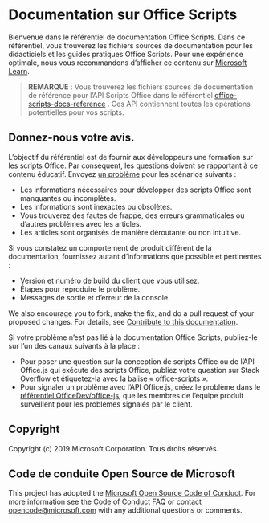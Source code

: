 # <a name="office-scripts-documentation"></a>Documentation sur Office Scripts

Bienvenue dans le référentiel de documentation Office Scripts. Dans ce référentiel, vous trouverez les fichiers sources de documentation pour les didacticiels et les guides pratiques Office Scripts. Pour une expérience optimale, nous vous recommandons d’afficher ce contenu sur [Microsoft Learn](https://learn.microsoft.com/office/dev/scripts).

> **REMARQUE** : Vous trouverez les fichiers sources de documentation de référence pour l’API Scripts Office dans le référentiel [office-scripts-docs-reference](https://github.com/OfficeDev/office-scripts-docs-reference) . Ces API contiennent toutes les opérations potentielles pour vos scripts.

## <a name="give-us-your-feedback"></a>Donnez-nous votre avis.

L’objectif du référentiel est de fournir aux développeurs une formation sur les scripts Office. Par conséquent, les questions doivent se rapportant à ce contenu éducatif. Envoyez [un problème](https://github.com/OfficeDev/office-scripts-docs/issues) pour les scénarios suivants :

- Les informations nécessaires pour développer des scripts Office sont manquantes ou incomplètes.
- Les informations sont inexactes ou obsolètes.
- Vous trouverez des fautes de frappe, des erreurs grammaticales ou d’autres problèmes avec les articles.
- Les articles sont organisés de manière déroutante ou non intuitive.

Si vous constatez un comportement de produit différent de la documentation, fournissez autant d’informations que possible et pertinentes :

- Version et numéro de build du client que vous utilisez.
- Étapes pour reproduire le problème.
- Messages de sortie et d’erreur de la console.

We also encourage you to fork, make the fix, and do a pull request of your proposed changes. For details, see [Contribute to this documentation](Contributing.md).

Si votre problème n’est pas lié à la documentation Office Scripts, publiez-le sur l’un des canaux suivants à la place :

- Pour poser une question sur la conception de scripts Office ou de l’API Office.js qui exécute des scripts Office, publiez votre question sur Stack Overflow et étiquetez-la avec la [balise « office-scripts](https://stackoverflow.com/questions/tagged/office-scripts) ».
- Pour signaler un problème avec l’API Office.js, créez le problème dans le [référentiel OfficeDev/office-js](https://github.com/OfficeDev/office-js), que les membres de l’équipe produit surveillent pour les problèmes signalés par le client.

## <a name="copyright"></a>Copyright

Copyright (c) 2019 Microsoft Corporation. Tous droits réservés.

## <a name="microsoft-open-source-code-of-conduct"></a>Code de conduite Open Source de Microsoft

This project has adopted the [Microsoft Open Source Code of Conduct](https://opensource.microsoft.com/codeofconduct/).
For more information see the [Code of Conduct FAQ](https://opensource.microsoft.com/codeofconduct/faq/) or contact [opencode@microsoft.com](mailto:opencode@microsoft.com) with any additional questions or comments.
